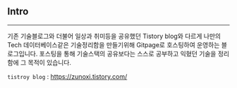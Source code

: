 
## Intro
---
기존 기술블로그와 더불어 일상과 취미등을 공유했던 Tistory blog와 다르게 나만의 Tech 데이터베이스같은 기술정리함을 만들기위해
Gitpage로 호스팅하여 운영하는 블로그입니다. 포스팅을 통해 기술스택의 공유보다는 스스로 공부하고 익혔던 기술을 정리함에 그 목적이 있습니다.

`tistroy blog` : https://zunoxi.tistory.com/
